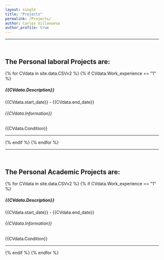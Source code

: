 ```yaml
---
layout: single
title: "Projects"
permalink: /Projects/
author: Carlos Villanueva
author_profile: true
---
```

<hr>
<br>
<h2>The Personal laboral Projects are:</h2>
{% for CVdata in site.data.CSVv2 %}
{% if CVdata.Work_experience == "1" %}
<h5> {{CVdata.Description}} </h5>
<h7>{{CVdata.start_date}} - {{CVdata.end_date}} </h7>
<h6> {{CVdata.Information}} </h6>
<la>  {{CVdata.Condition}} </la>
<br>
<hr>
{% endif %}
{% endfor %}

<br>
<hr>
<br>
<h2>The Personal Academic Projects are:</h2>
{% for CVdata in site.data.CSVv2 %}
{% if CVdata.Work_experience == "1" %}
<h5> {{CVdata.Description}} </h5>
<h7>{{CVdata.start_date}} - {{CVdata.end_date}} </h7>
<h6> {{CVdata.Information}} </h6>
<la>  {{CVdata.Condition}} </la>
<br>
<hr>
{% endif %}
{% endfor %}
